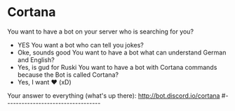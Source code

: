 # Cortana

You want to have a bot on your server who is searching for you?
- YES
You want a bot who can tell you jokes?
- Oke, sounds good
You want to have a bot what can understand German and English?
- Yes, is gud for Ruski
You want to have a bot with Cortana commands because the Bot is called Cortana?
- Yes, I want :heart: (xD)

Your answer to everything (what's up there):
http://bot.discord.io/cortana
#----------------------------------
